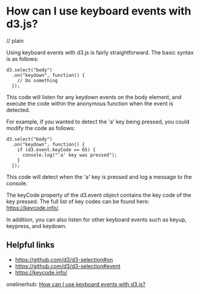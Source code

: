 # How can I use keyboard events with d3.js?
// plain

Using keyboard events with d3.js is fairly straightforward. The basic syntax is as follows:

```
d3.select("body")
  .on("keydown", function() {
    // Do something
  });
```

This code will listen for any keydown events on the body element, and execute the code within the anonymous function when the event is detected.

For example, if you wanted to detect the 'a' key being pressed, you could modify the code as follows:

```
d3.select("body")
  .on("keydown", function() {
    if (d3.event.keyCode == 65) {
      console.log("'a' key was pressed");
    }
  });
```

This code will detect when the 'a' key is pressed and log a message to the console.

The keyCode property of the d3.event object contains the key code of the key pressed. The full list of key codes can be found here: https://keycode.info/.

In addition, you can also listen for other keyboard events such as keyup, keypress, and keydown.

## Helpful links

- https://github.com/d3/d3-selection#on
- https://github.com/d3/d3-selection#event
- https://keycode.info/

onelinerhub: [How can I use keyboard events with d3.js?](https://onelinerhub.com/javascript-d3/how-can-i-use-keyboard-events-with-d--js)